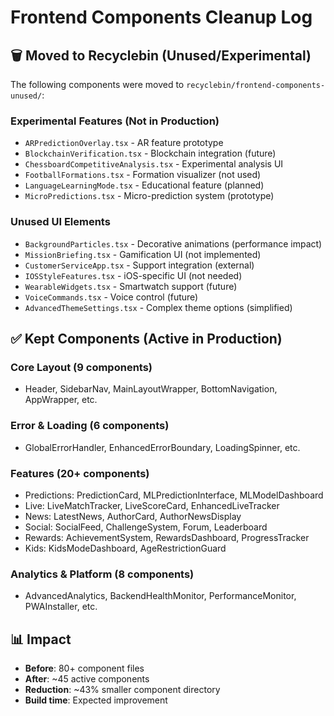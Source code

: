 
# Frontend Components Cleanup Log

## 🗑️ Moved to Recyclebin (Unused/Experimental)

The following components were moved to `recyclebin/frontend-components-unused/`:

### Experimental Features (Not in Production)
- `ARPredictionOverlay.tsx` - AR feature prototype
- `BlockchainVerification.tsx` - Blockchain integration (future)
- `ChessboardCompetitiveAnalysis.tsx` - Experimental analysis UI
- `FootballFormations.tsx` - Formation visualizer (not used)
- `LanguageLearningMode.tsx` - Educational feature (planned)
- `MicroPredictions.tsx` - Micro-prediction system (prototype)

### Unused UI Elements
- `BackgroundParticles.tsx` - Decorative animations (performance impact)
- `MissionBriefing.tsx` - Gamification UI (not implemented)
- `CustomerServiceApp.tsx` - Support integration (external)
- `IOSStyleFeatures.tsx` - iOS-specific UI (not needed)
- `WearableWidgets.tsx` - Smartwatch support (future)
- `VoiceCommands.tsx` - Voice control (future)
- `AdvancedThemeSettings.tsx` - Complex theme options (simplified)

## ✅ Kept Components (Active in Production)

### Core Layout (9 components)
- Header, SidebarNav, MainLayoutWrapper, BottomNavigation, AppWrapper, etc.

### Error & Loading (6 components)
- GlobalErrorHandler, EnhancedErrorBoundary, LoadingSpinner, etc.

### Features (20+ components)
- Predictions: PredictionCard, MLPredictionInterface, MLModelDashboard
- Live: LiveMatchTracker, LiveScoreCard, EnhancedLiveTracker
- News: LatestNews, AuthorCard, AuthorNewsDisplay
- Social: SocialFeed, ChallengeSystem, Forum, Leaderboard
- Rewards: AchievementSystem, RewardsDashboard, ProgressTracker
- Kids: KidsModeDashboard, AgeRestrictionGuard

### Analytics & Platform (8 components)
- AdvancedAnalytics, BackendHealthMonitor, PerformanceMonitor, PWAInstaller, etc.

## 📊 Impact

- **Before**: 80+ component files
- **After**: ~45 active components
- **Reduction**: ~43% smaller component directory
- **Build time**: Expected improvement
